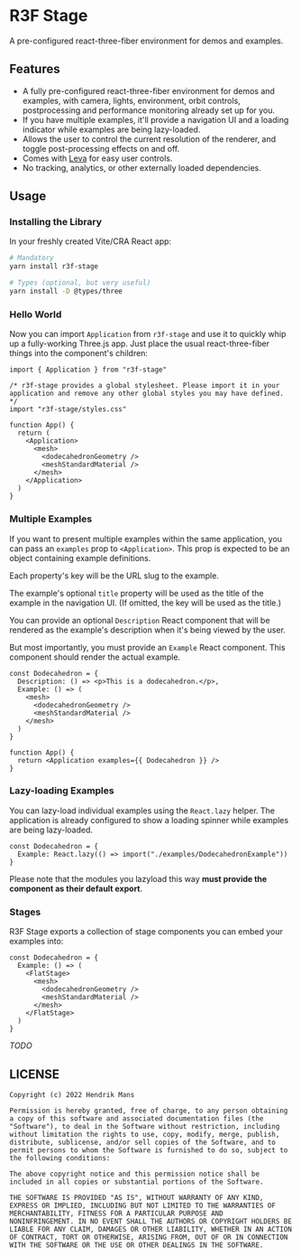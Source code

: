 # R3F Stage

A pre-configured react-three-fiber environment for demos and examples.

## Features

- A fully pre-configured react-three-fiber environment for demos and examples, with camera, lights, environment, orbit controls, postprocessing and performance monitoring already set up for you.
- If you have multiple examples, it'll provide a navigation UI and a loading indicator while examples are being lazy-loaded.
- Allows the user to control the current resolution of the renderer, and toggle post-processing effects on and off.
- Comes with [Leva](https://github.com/pmndrs/leva) for easy user controls.
- No tracking, analytics, or other externally loaded dependencies.

## Usage

### Installing the Library

In your freshly created Vite/CRA React app:

```sh
# Mandatory
yarn install r3f-stage

# Types (optional, but very useful)
yarn install -D @types/three
```

### Hello World

Now you can import `Application` from `r3f-stage` and use it to quickly whip up a fully-working Three.js app. Just place the usual react-three-fiber things into the component's children:

```tsx
import { Application } from "r3f-stage"

/* r3f-stage provides a global stylesheet. Please import it in your application and remove any other global styles you may have defined. */
import "r3f-stage/styles.css"

function App() {
  return (
    <Application>
      <mesh>
        <dodecahedronGeometry />
        <meshStandardMaterial />
      </mesh>
    </Application>
  )
}
```

### Multiple Examples

If you want to present multiple examples within the same application, you can pass an `examples` prop to `<Application>`. This prop is expected to be an object containing example definitions.

Each property's key will be the URL slug to the example.

The example's optional `title` property will be used as the title of the example in the navigation UI. (If omitted, the key will be used as the title.)

You can provide an optional `Description` React component that will be rendered as the example's description when it's being viewed by the user.

But most importantly, you must provide an `Example` React component. This component should render the actual example.

```tsx
const Dodecahedron = {
  Description: () => <p>This is a dodecahedron.</p>,
  Example: () => (
    <mesh>
      <dodecahedronGeometry />
      <meshStandardMaterial />
    </mesh>
  )
}

function App() {
  return <Application examples={{ Dodecahedron }} />
}
```

### Lazy-loading Examples

You can lazy-load individual examples using the `React.lazy` helper. The application is already configured to show a loading spinner while examples are being lazy-loaded.

```tsx
const Dodecahedron = {
  Example: React.lazy(() => import("./examples/DodecahedronExample"))
}
```

Please note that the modules you lazyload this way **must provide the component as their default export**.

### Stages

R3F Stage exports a collection of stage components you can embed your examples into:

```tsx
const Dodecahedron = {
  Example: () => (
    <FlatStage>
      <mesh>
        <dodecahedronGeometry />
        <meshStandardMaterial />
      </mesh>
    </FlatStage>
  )
}
```

_TODO_

## LICENSE

```
Copyright (c) 2022 Hendrik Mans

Permission is hereby granted, free of charge, to any person obtaining
a copy of this software and associated documentation files (the
"Software"), to deal in the Software without restriction, including
without limitation the rights to use, copy, modify, merge, publish,
distribute, sublicense, and/or sell copies of the Software, and to
permit persons to whom the Software is furnished to do so, subject to
the following conditions:

The above copyright notice and this permission notice shall be
included in all copies or substantial portions of the Software.

THE SOFTWARE IS PROVIDED "AS IS", WITHOUT WARRANTY OF ANY KIND,
EXPRESS OR IMPLIED, INCLUDING BUT NOT LIMITED TO THE WARRANTIES OF
MERCHANTABILITY, FITNESS FOR A PARTICULAR PURPOSE AND
NONINFRINGEMENT. IN NO EVENT SHALL THE AUTHORS OR COPYRIGHT HOLDERS BE
LIABLE FOR ANY CLAIM, DAMAGES OR OTHER LIABILITY, WHETHER IN AN ACTION
OF CONTRACT, TORT OR OTHERWISE, ARISING FROM, OUT OF OR IN CONNECTION
WITH THE SOFTWARE OR THE USE OR OTHER DEALINGS IN THE SOFTWARE.
```
